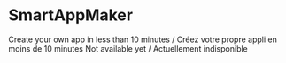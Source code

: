 # SmartAppMaker
Create your own app in less than 10 minutes / Créez votre propre appli en moins de 10 minutes
Not available yet / Actuellement indisponible
